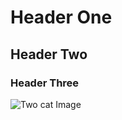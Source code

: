 # Header One
## Header Two
### Header Three

![Two cat Image](https://www.boredpanda.com/blog/wp-content/uploads/2018/04/5acb63d83493f__700-png.jpg)
